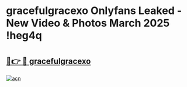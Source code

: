 # gracefulgracexo Onlyfans Leaked - New Video & Photos March 2025 !heg4q

# <h2><a href="https://lo3nh3.iuczelnia.edu.pl?title=gracefulgracexo&ref=heg4q">🔗👉 🔴 gracefulgracexo</a></h2>

[![acn](https://github.com/user-attachments/assets/0f9c940e-d8b0-45ae-aac7-cd30a18b3e1c)](https://lo3nh3.iuczelnia.edu.pl?title=gracefulgracexo&ref=heg4q)

